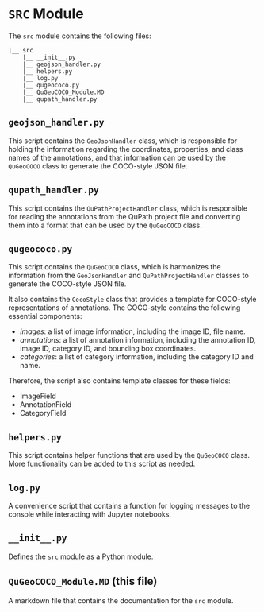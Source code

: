 # `SRC` Module

The `src` module contains the following files:

```
|__ src
    |__ __init__.py
    |__ geojson_handler.py
    |__ helpers.py
    |__ log.py
    |__ qugeococo.py
    |__ QuGeoCOCO_Module.MD
    |__ qupath_handler.py
```

## `geojson_handler.py`

This script contains the `GeoJsonHandler` class, which is responsible for
holding the information regarding the coordinates, properties,
and class names of the annotations, and that information can be used by
the `QuGeoCOCO` class to generate the COCO-style JSON file.

## `qupath_handler.py`

This script contains the `QuPathProjectHandler` class, which is responsible
for reading the annotations from the QuPath project file and converting
them into a format that can be used by the `QuGeoCOCO` class.

## `qugeococo.py`

This script contains the `QuGeoCOCO` class, which is harmonizes the
information from the `GeoJsonHandler` and `QuPathProjectHandler` classes
to generate the COCO-style JSON file.

It also contains the `CocoStyle` class that provides
a template for COCO-style representations of annotations.
The COCO-style contains the following essential components:

* _images_: a list of image information, including the image ID, file name.
* _annotations_: a list of annotation information, including the annotation ID, image ID, category ID, and bounding box
  coordinates.
* _categories_: a list of category information, including the category ID and name.

Therefore, the script also contains template classes for these fields:

* ImageField
* AnnotationField
* CategoryField

## `helpers.py`

This script contains helper functions that are used by the `QuGeoCOCO` class. More functionality
can be added to this script as needed.

## `log.py`

A convenience script that contains a function for logging messages to the console while interacting
with Jupyter notebooks.

## `__init__.py`

Defines the `src` module as a Python module.

## `QuGeoCOCO_Module.MD` (this file)

A markdown file that contains the documentation for the `src` module.
